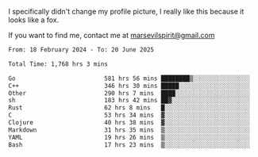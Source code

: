 I specifically didn't change my profile picture, I really like this because it looks like a fox.

If you want to find me, contact me at marsevilspirit@gmail.com

<!--START_SECTION:waka-->

```txt
From: 18 February 2024 - To: 20 June 2025

Total Time: 1,768 hrs 3 mins

Go                         581 hrs 56 mins ████████▒░░░░░░░░░░░░░░░░   32.91 %
C++                        346 hrs 30 mins █████░░░░░░░░░░░░░░░░░░░░   19.60 %
Other                      290 hrs 7 mins  ████░░░░░░░░░░░░░░░░░░░░░   16.41 %
sh                         183 hrs 42 mins ██▓░░░░░░░░░░░░░░░░░░░░░░   10.39 %
Rust                       62 hrs 8 mins   █░░░░░░░░░░░░░░░░░░░░░░░░   03.52 %
C                          53 hrs 34 mins  ▓░░░░░░░░░░░░░░░░░░░░░░░░   03.03 %
Clojure                    40 hrs 38 mins  ▓░░░░░░░░░░░░░░░░░░░░░░░░   02.30 %
Markdown                   31 hrs 35 mins  ▒░░░░░░░░░░░░░░░░░░░░░░░░   01.79 %
YAML                       19 hrs 26 mins  ▒░░░░░░░░░░░░░░░░░░░░░░░░   01.10 %
Bash                       17 hrs 23 mins  ▒░░░░░░░░░░░░░░░░░░░░░░░░   00.98 %
```

<!--END_SECTION:waka-->
